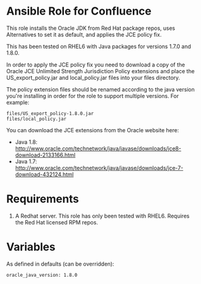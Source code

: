 # Ansible Role for Confluence

This role installs the Oracle JDK from Red Hat package repos, uses Alternatives to set it as default, and 
applies the JCE policy fix.
 
This has been tested on RHEL6 with Java packages for versions 1.7.0 and 1.8.0.  
 
In order to apply the JCE policy fix you need to download a copy of the Oracle JCE Unlimited Strength Jurisdiction 
Policy extensions and place the US_export_policy.jar and local_policy.jar files into your files directory. 
 
The policy extension files should be renamed according to the java version you're installing in order for the role to 
support multiple versions. For example:
 
    files/US_export_policy-1.8.0.jar
    files/local_policy.jar
    
You can download the JCE extensions from the Oracle website here:

- Java 1.8: http://www.oracle.com/technetwork/java/javase/downloads/jce8-download-2133166.html
- Java 1.7: http://www.oracle.com/technetwork/java/javase/downloads/jce-7-download-432124.html
 

# Requirements

1. A Redhat server. This role has only been tested with RHEL6. Requires the Red Hat licensed RPM repos. 

# Variables

As defined in defaults (can be overridden):
    
    oracle_java_version: 1.8.0 